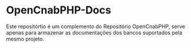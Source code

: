 # OpenCnabPHP-Docs
Este repositórtio é um complemento do Repositório OpenCnabPHP,
serve apenas para armazenar as documentações dos bancos suportados pela mesmo projeto.
